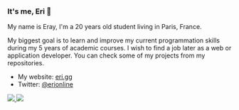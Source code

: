 ### It's me, Eri 👋
My name is Eray, I'm a 20 years old student living in Paris, France.

My biggest goal is to learn and improve my current programmation skills during my 5 years of academic courses. I wish to find a job later as a web or application developer. You can check some of my projects from my repositories.

- My website: [eri.gg](https://eri.gg)
- Twitter: [@erionline](https://eri.gg/twitter)

<a href="https://github.com/eri">
  <img src="https://github-readme-stats.vercel.app/api?username=eri&count_private=true&hide_border=true&show_icons=true&include_all_commits=true&bg_color=0d1117&title_color=df761c&text_color=FFFFFF&icon_color=df761c">
<img src="https://github-readme-stats.vercel.app/api/top-langs/?username=eri&layout=compact&theme=nord&hide_border=true&bg_color=0d1117&border_radius=6&title_color=df761c">
</a>


